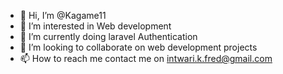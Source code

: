 - 👋 Hi, I’m @Kagame11
- 👀 I’m interested in Web development
- 🌱 I’m currently doing laravel Authentication
- 💞️ I’m looking to collaborate on web development projects
- 📫 How to reach me contact me on intwari.k.fred@gmail.com

<!---
Kagame11/Kagame11 is a ✨ special ✨ repository because its `README.md` (this file) appears on your GitHub profile.
You can click the Preview link to take a look at your changes.
--->
